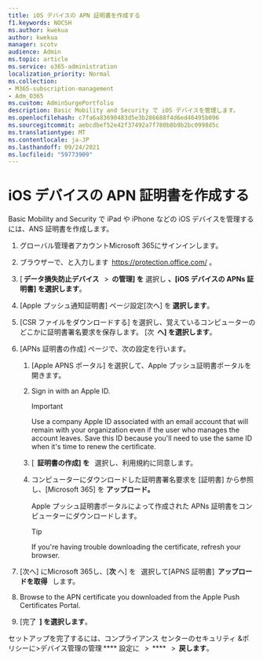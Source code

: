 ```yaml
---
title: iOS デバイスの APN 証明書を作成する
f1.keywords: NOCSH
ms.author: kwekua
author: kwekua
manager: scotv
audience: Admin
ms.topic: article
ms.service: o365-administration
localization_priority: Normal
ms.collection:
- M365-subscription-management
- Adm_O365
ms.custom: AdminSurgePortfolio
description: Basic Mobility and Security で iOS デバイスを管理します。
ms.openlocfilehash: c7fa6a83690483d5e3b286688f4d6ed46495b096
ms.sourcegitcommit: aebcdbef52e42f37492a7f780b8b9b2bc0998d5c
ms.translationtype: MT
ms.contentlocale: ja-JP
ms.lasthandoff: 09/24/2021
ms.locfileid: "59773909"
---
```

# <a name="create-an-apns-certificate-for-ios-devices"></a>iOS デバイスの APN 証明書を作成する

Basic Mobility and Security で iPad や iPhone などの iOS デバイスを管理するには、ANS 証明書を作成します。

1. グローバル管理者アカウントMicrosoft 365にサインインします。

2. ブラウザーで、と入力します  <https://protection.office.com/> 。

3. [ **データ損失防止デバイス**   >  **の管理] を** 選択し **、[iOS デバイスの APNs 証明書] を選択します**。

4. [Apple プッシュ通知証明書] ページ設定[次へ] を **選択します**。

5. [CSR ファイルをダウンロードする] を選択し、覚えているコンピューターのどこかに証明書署名要求を保存します。 [次  **へ] を選択します**。

6. [APNs 証明書の作成] ページで、次の設定を行います。

    1. [Apple APNS ポータル] を選択して、Apple プッシュ証明書ポータルを開きます。

    2. Sign in with an Apple ID.

       > [!IMPORTANT]
       > Use a company Apple ID associated with an email account that will remain with your organization even if the user who manages the account leaves. Save this ID because you'll need to use the same ID when it's time to renew the certificate.

    3. [  **証明書の作成] を**   選択し、利用規約に同意します。

    4. コンピューターにダウンロードした証明書署名要求を [証明書] から参照し、[Microsoft 365] を **アップロード。**

       Apple プッシュ証明書ポータルによって作成された APNs 証明書をコンピューターにダウンロードします。

       > [!TIP]
       > If you're having trouble downloading the certificate, refresh your browser.

7. [次へ] にMicrosoft 365し、[**次** へ] を   選択して[APNS 証明書]  **アップロードを取得**   します。

8.  Browse to the APN certificate you downloaded from the Apple Push Certificates Portal.

9. [完了  **] を選択します**。

セットアップを完了するには、コンプライアンス センターのセキュリティ &ポリシーに>デバイス管理の管理 **** 設定に   >  ****   >  **戻します**。
